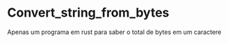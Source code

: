# Convert_string_from_bytes
Apenas um programa em rust para saber o total de bytes em um caractere  
